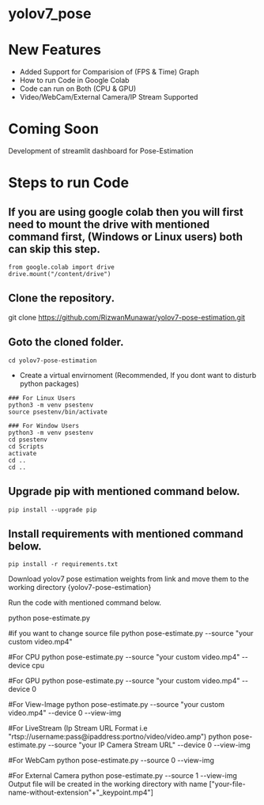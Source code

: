# yolov7_pose

# New Features
 - Added Support for Comparision of (FPS & Time) Graph
 - How to run Code in Google Colab
 - Code can run on Both (CPU & GPU)
 - Video/WebCam/External Camera/IP Stream Supported

# Coming Soon
Development of streamlit dashboard for Pose-Estimation

# Steps to run Code
 ## If you are using google colab then you will first need to mount the drive with mentioned command first, (Windows or Linux users) both can skip this step.
``` 
from google.colab import drive
drive.mount("/content/drive")
```
 ## Clone the repository.
 git clone https://github.com/RizwanMunawar/yolov7-pose-estimation.git

 ## Goto the cloned folder.
 ```
 cd yolov7-pose-estimation
 ```
- Create a virtual envirnoment (Recommended, If you dont want to disturb python packages)
```
### For Linux Users
python3 -m venv psestenv
source psestenv/bin/activate

### For Window Users
python3 -m venv psestenv
cd psestenv
cd Scripts
activate
cd ..
cd ..
```

## Upgrade pip with mentioned command below.
```
pip install --upgrade pip
```

## Install requirements with mentioned command below.
```
pip install -r requirements.txt
```

Download yolov7 pose estimation weights from link and move them to the working directory {yolov7-pose-estimation}

Run the code with mentioned command below.

python pose-estimate.py

#if you want to change source file
python pose-estimate.py --source "your custom video.mp4"

#For CPU
python pose-estimate.py --source "your custom video.mp4" --device cpu

#For GPU
python pose-estimate.py --source "your custom video.mp4" --device 0

#For View-Image
python pose-estimate.py --source "your custom video.mp4" --device 0 --view-img

#For LiveStream (Ip Stream URL Format i.e "rtsp://username:pass@ipaddress:portno/video/video.amp")
python pose-estimate.py --source "your IP Camera Stream URL" --device 0 --view-img

#For WebCam
python pose-estimate.py --source 0 --view-img

#For External Camera
python pose-estimate.py --source 1 --view-img
Output file will be created in the working directory with name ["your-file-name-without-extension"+"_keypoint.mp4"]
